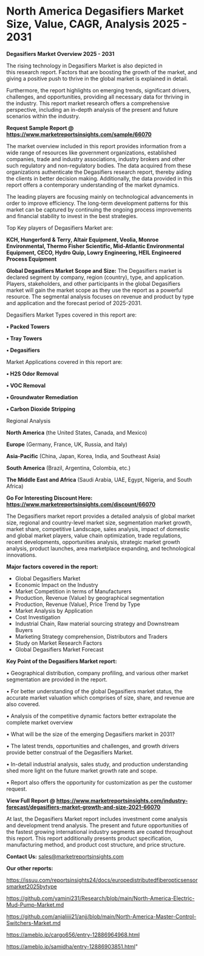 # North America Degasifiers Market Size, Value, CAGR, Analysis 2025 - 2031

<Strong> Degasifiers Market Overview 2025 - 2031</strong>

The rising technology in Degasifiers Market is also depicted in this research report. Factors that are boosting the growth of the market, and giving a positive push to thrive in the global market is explained in detail.

Furthermore, the report highlights on emerging trends, significant drivers, challenges, and opportunities, providing all necessary data for thriving in the industry. This report market research offers a comprehensive perspective, including an in-depth analysis of the present and future scenarios within the industry.

<strong>Request Sample Report @ <a href=https://www.marketreportsinsights.com/sample/66070>https://www.marketreportsinsights.com/sample/66070</a></strong>

The market overview included in this report provides information from a wide range of resources like government organizations, established companies, trade and industry associations, industry brokers and other such regulatory and non-regulatory bodies. The data acquired from these organizations authenticate the Degasifiers research report, thereby aiding the clients in better decision making. Additionally, the data provided in this report offers a contemporary understanding of the market dynamics.

The leading players are focusing mainly on technological advancements in order to improve efficiency. The long-term development patterns for this market can be captured by continuing the ongoing process improvements and financial stability to invest in the best strategies.

Top Key players of Degasifiers Market are:

<strong>KCH, Hungerford & Terry, Altair Equipment, Veolia, Monroe Environmental, Thermo Fisher Scientific, Mid-Atlantic Environmental Equipment, CECO, Hydro Quip, Lowry Engineering, HEIL Engineered Process Equipment</strong>

<strong><b>Global Degasifiers Market Scope and Size:</b></strong>
The Degasifiers market is declared segment by company, region (country), type, and application. Players, stakeholders, and other participants in the global Degasifiers market will gain the market scope as they use the report as a powerful resource. The segmental analysis focuses on revenue and product by type and application and the forecast period of 2025-2031.

Degasifiers Market Types covered in this report are:

<strong>• Packed Towers 

• Tray Towers

• Degasifiers</strong>

Market Applications covered in this report are:

<strong>• H2S Odor Removal

• VOC Removal

• Groundwater Remediation

• Carbon Dioxide Stripping</strong> 

Regional Analysis

<strong>North America</strong> (the United States, Canada, and Mexico)

<strong>Europe</strong> (Germany, France, UK, Russia, and Italy)

<strong>Asia-Pacific</strong> (China, Japan, Korea, India, and Southeast Asia)

<strong>South America</strong> (Brazil, Argentina, Colombia, etc.)

<strong>The Middle East and Africa</strong> (Saudi Arabia, UAE, Egypt, Nigeria, and South Africa)

<strong>Go For Interesting Discount Here: <a href=https://www.marketreportsinsights.com/discount/66070>https://www.marketreportsinsights.com/discount/66070</a></strong>

The Degasifiers market report provides a detailed analysis of global market size, regional and country-level market size, segmentation market growth, market share, competitive Landscape, sales analysis, impact of domestic and global market players, value chain optimization, trade regulations, recent developments, opportunities analysis, strategic market growth analysis, product launches, area marketplace expanding, and technological innovations.

<strong><b>Major factors covered in the report:</b></strong>
<ul>
  <li>Global Degasifiers Market </li>
  <li>Economic Impact on the Industry</li>
  <li>Market Competition in terms of Manufacturers</li>
  <li>Production, Revenue (Value) by geographical segmentation</li>
  <li>Production, Revenue (Value), Price Trend by Type</li>
  <li>Market Analysis by Application</li>
  <li>Cost Investigation</li>
  <li>Industrial Chain, Raw material sourcing strategy and Downstream Buyers</li>
  <li>Marketing Strategy comprehension, Distributors and Traders</li>
  <li>Study on Market Research Factors</li>
  <li>Global Degasifiers Market Forecast</li>
</ul>

<strong><b>Key Point of the Degasifiers Market report:</b></strong>

• Geographical distribution, company profiling, and various other market segmentation are provided in the report.

• For better understanding of the global Degasifiers market status, the accurate market valuation which comprises of size, share, and revenue are also covered.

• Analysis of the competitive dynamic factors better extrapolate the complete market overview

• What will be the size of the emerging Degasifiers market in 2031?

• The latest trends, opportunities and challenges, and growth drivers provide better construal of the Degasifiers Market.

• In-detail industrial analysis, sales study, and production understanding shed more light on the future market growth rate and scope.

• Report also offers the opportunity for customization as per the customer request.

<strong><b>View Full Report @ <a href=https://www.marketreportsinsights.com/industry-forecast/degasifiers-market-growth-and-size-2021-66070>https://www.marketreportsinsights.com/industry-forecast/degasifiers-market-growth-and-size-2021-66070</a></b></strong>


At last, the Degasifiers Market report includes investment come analysis and development trend analysis. The present and future opportunities of the fastest growing international industry segments are coated throughout this report. This report additionally presents product specification, manufacturing method, and product cost structure, and price structure.

<strong>Contact Us:</strong>
sales@marketreportsinsights.com

<strong>Our other reports:</strong>

<a href=https://issuu.com/reportsinsights24/docs/europedistributedfiberopticsensorsmarket2025bytype>https://issuu.com/reportsinsights24/docs/europedistributedfiberopticsensorsmarket2025bytype</a>

<a href=https://github.com/yamini231/Research/blob/main/North-America-Electric-Mud-Pump-Market.md>https://github.com/yamini231/Research/blob/main/North-America-Electric-Mud-Pump-Market.md</a>

<a href=https://github.com/anjaliiii21/anjj/blob/main/North-America-Master-Control-Switchers-Market.md>https://github.com/anjaliiii21/anjj/blob/main/North-America-Master-Control-Switchers-Market.md</a>

<a href=https://ameblo.jp/cargo656/entry-12886964968.html>https://ameblo.jp/cargo656/entry-12886964968.html</a>

<a href=https://ameblo.jp/samidha/entry-12886903851.html>https://ameblo.jp/samidha/entry-12886903851.html</a>"
